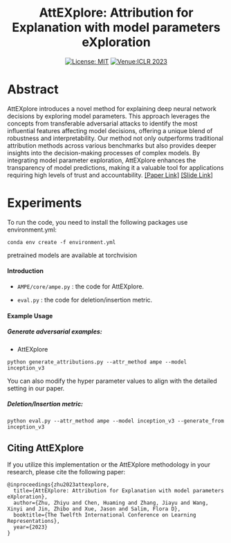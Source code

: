 <div align="center">

# AttEXplore: Attribution for Explanation with model parameters eXploration

[![License: MIT](https://img.shields.io/badge/License-MIT-yellow.svg)](https://opensource.org/licenses/MIT)
[![Venue:ICLR 2023](https://img.shields.io/badge/Venue-ICLR%202024-007CFF)](https://openreview.net/pdf?id=FsVxd9CIlb)

</div>

# Abstract

AttEXplore introduces a novel method for explaining deep neural network decisions by exploring model parameters. This approach leverages the concepts from transferable adversarial attacks to identify the most influential features affecting model decisions, offering a unique blend of robustness and interpretability. Our method not only outperforms traditional attribution methods across various benchmarks but also provides deeper insights into the decision-making processes of complex models. By integrating model parameter exploration, AttEXplore enhances the transparency of model predictions, making it a valuable tool for applications requiring high levels of trust and accountability. [[Paper Link]](https://openreview.net/forum?id=FsVxd9CIlb) [[Slide Link]](https://iclr.cc/media/iclr-2024/Slides/19046.pdf)


# Experiments

To run the code, you need to install the following packages use environment.yml:
```
conda env create -f environment.yml
```


pretrained models are available at torchvision

#### Introduction


- `AMPE/core/ampe.py` : the code for AttEXplore.

- `eval.py` : the code for deletion/insertion metric.
  

#### Example Usage

##### Generate adversarial examples:

- AttEXplore

```
python generate_attributions.py --attr_method ampe --model inception_v3
```

You can also modify the hyper parameter values to align with the detailed setting in our paper.


##### Deletion/Insertion metric:

```
python eval.py --attr_method ampe --model inception_v3 --generate_from inception_v3
```

## Citing AttEXplore
If you utilize this implementation or the AttEXplore methodology in your research, please cite the following paper:

```
@inproceedings{zhu2023attexplore,
  title={AttEXplore: Attribution for Explanation with model parameters eXploration},
  author={Zhu, Zhiyu and Chen, Huaming and Zhang, Jiayu and Wang, Xinyi and Jin, Zhibo and Xue, Jason and Salim, Flora D},
  booktitle={The Twelfth International Conference on Learning Representations},
  year={2023}
}
```